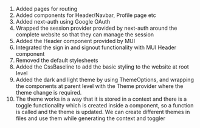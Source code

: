 
1. Added pages for routing
2. Added components for Header/Navbar, Profile page etc
3. Added next-auth using Google OAuth
4. Wrapped the session provider provided by next-auth around the complete website so that they
   can manage the session
5. Added the Header component provided by MUI
6. Integrated the sign in and signout functionality with MUI Header component
7. Removed the default stylesheets
8. Added the CssBaseline to add the basic styling to the website at root level
9. Added the dark and light theme by using ThemeOptions, and wrapping the components at parent
   level with the Theme provider where the theme change is required.
10. The theme works in a way that it is stored in a context and there is a toggle functionality
    which is created inside a component, so a function is called and the theme is updated.
    We can create different themes in files and use them while generating the context and toggler
